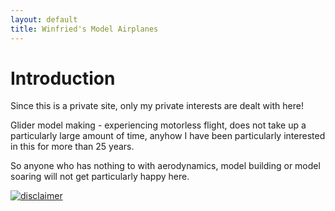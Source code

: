 ```yaml
---
layout: default
title: Winfried's Model Airplanes
---
```


# Introduction




Since this is a private site,
only my private interests are dealt with here!



Glider model making - experiencing motorless flight,
does not take up a particularly large amount of time,
anyhow I have been particularly interested in this for more than 25 years.


So anyone who has nothing to with aerodynamics, model building 
or model soaring will not get particularly happy here.

[![disclaimer](http://www.disclaimer.de/images/d_gold.gif)](http://www.disclaimer.de/disclaimer.htm?farbe=FFFFFF/000000/000000/000000)